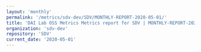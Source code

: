 ```yaml
---
layout: 'monthly'
permalink: '/metrics/sdv-dev/SDV/MONTHLY-REPORT-2020-05-01/'
title: 'DAI Lab OSS Metrics Metrics report for SDV | MONTHLY-REPORT-2020-05-01'
organization: 'sdv-dev'
repository: 'SDV'
current_date: '2020-05-01'
---
```

